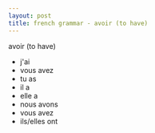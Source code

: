 ```yaml
---
layout: post
title: french grammar - avoir (to have)
---
```


avoir (to have)

- j'ai
- vous avez 
- tu as 
- il a 
- elle a 
- nous avons 
- vous avez 
- ils/elles ont

